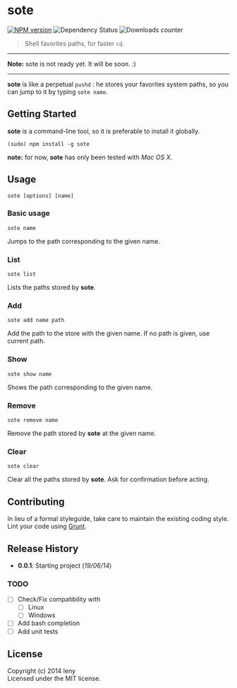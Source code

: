 # sote 

[![NPM version](http://img.shields.io/npm/v/sote.svg)](https://www.npmjs.org/package/sote) ![Dependency Status](https://david-dm.org/leny/sote.svg) ![Downloads counter](http://img.shields.io/npm/dm/sote.svg)

> Shell favorites paths, for faster `cd`.

* * *

**Note:** sote is not ready yet. It will be soon. :)

* * *

**sote** is like a perpetual `pushd` : he stores your favorites system paths, so you can jump to it by typing `sote name`.

## Getting Started

**sote** is a command-line tool, so it is preferable to install it globally.

    (sudo) npm install -g sote
    
**note:** for now, **sote** has only been tested with *Mac OS X*.

## Usage

    sote [options] [name]
    
### Basic usage

    sote name
    
Jumps to the path corresponding to the given name.

### List

    sote list
    
Lists the paths stored by **sote**.

### Add

    sote add name path
    
Add the path to the store with the given name. If no path is given, use current path.

### Show

    sote show name
    
Shows the path corresponding to the given name.

### Remove

    sote remove name
    
Remove the path stored by **sote** at the given name.

### Clear 

    sote clear
    
Clear all the paths stored by **sote**. Ask for confirmation before acting.

## Contributing

In lieu of a formal styleguide, take care to maintain the existing coding style. Lint your code using [Grunt](http://gruntjs.com).

## Release History

* **0.0.1**: Starting project (*19/06/14*)

### TODO

* [ ] Check/Fix compatibility with
    * [ ] Linux
    * [ ] Windows
* [ ] Add bash completion
* [ ] Add unit tests

## License

Copyright (c) 2014 leny  
Licensed under the MIT license.
